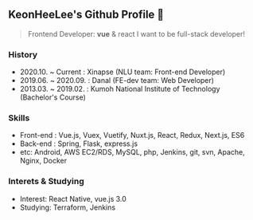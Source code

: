 <!--### Hi there 👋-->

<!--
**KeonHeeLee/KeonHeeLee** is a ✨ _special_ ✨ repository because its `README.md` (this file) appears on your GitHub profile.

Here are some ideas to get you started:

- 🔭 I’m currently working on ...
- 🌱 I’m currently learning ...
- 👯 I’m looking to collaborate on ...
- 🤔 I’m looking for help with ...
- 💬 Ask me about ...
- 📫 How to reach me: ...
- 😄 Pronouns: ...
- ⚡ Fun fact: ...
-->

## KeonHeeLee's Github Profile 👋
> Frontend Developer: <b>vue</b> & react
> I want to be full-stack developer!

### History
- 2020.10. ~ Current  : Xinapse (NLU team: Front-end Developer)
- 2019.06. ~ 2020.09. : Danal (FE-dev team: Web Developer)
- 2013.03. ~ 2019.02. : Kumoh National Institute of Technology (Bachelor's Course)

### Skills
- Front-end : Vue.js, Vuex, Vuetify, Nuxt.js, React, Redux, Next.js, ES6
- Back-end : Spring, Flask, express.js
- etc: Android, AWS EC2/RDS, MySQL, php, Jenkins, git, svn, Apache, Nginx, Docker

### Interets & Studying
- Interest: React Native, vue.js 3.0
- Studying: Terraform, Jenkins
